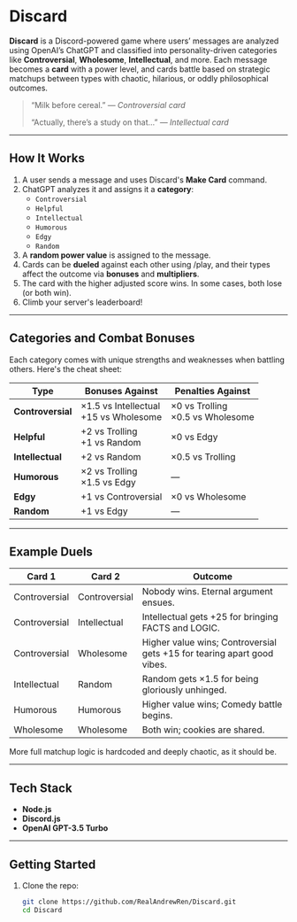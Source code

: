# Discard

**Discard** is a Discord-powered game where users’ messages are analyzed using OpenAI’s ChatGPT and classified into personality-driven categories like **Controversial**, **Wholesome**, **Intellectual**, and more. Each message becomes a **card** with a power level, and cards battle based on strategic matchups between types with chaotic, hilarious, or oddly philosophical outcomes.

> “Milk before cereal.” — *Controversial card*
>
> “Actually, there’s a study on that…” — *Intellectual card*

---

## How It Works

1. A user sends a message and uses Discard's **Make Card** command.
2. ChatGPT analyzes it and assigns it a **category**:
   - `Controversial`
   - `Helpful`
   - `Intellectual`
   - `Humorous`
   - `Edgy`
   - `Random`
3. A **random power value** is assigned to the message.
4. Cards can be **dueled** against each other using /play, and their types affect the outcome via **bonuses** and **multipliers**.
5. The card with the higher adjusted score wins. In some cases, both lose (or both win).
6. Climb your server's leaderboard!

---

## Categories and Combat Bonuses

Each category comes with unique strengths and weaknesses when battling others. Here's the cheat sheet:

| **Type**        | **Bonuses Against**                                | **Penalties Against**                           |
|------------------|----------------------------------------------------|--------------------------------------------------|
| **Controversial** | ×1.5 vs Intellectual<br>+15 vs Wholesome         | ×0 vs Trolling<br>×0.5 vs Wholesome             |
| **Helpful**       | +2 vs Trolling<br>+1 vs Random                   | ×0 vs Edgy                                      |
| **Intellectual**  | +2 vs Random                                     | ×0.5 vs Trolling                                |
| **Humorous**      | ×2 vs Trolling<br>×1.5 vs Edgy                   | —                                               |
| **Edgy**          | +1 vs Controversial                              | ×0 vs Wholesome                                 |
| **Random**        | +1 vs Edgy                                       | —                                               |

---

## Example Duels

| Card 1         | Card 2         | Outcome                                                                 |
|----------------|----------------|-------------------------------------------------------------------------|
| Controversial  | Controversial  | Nobody wins. Eternal argument ensues.                                   |
| Controversial  | Intellectual   | Intellectual gets +25 for bringing FACTS and LOGIC.                     |
| Controversial  | Wholesome      | Higher value wins; Controversial gets +15 for tearing apart good vibes. |
| Intellectual   | Random         | Random gets ×1.5 for being gloriously unhinged.                         |
| Humorous       | Humorous       | Higher value wins; Comedy battle begins.                                |
| Wholesome      | Wholesome      | Both win; cookies are shared.                                           |

More full matchup logic is hardcoded and deeply chaotic, as it should be.

---

## Tech Stack

- **Node.js**
- **Discord.js**
- **OpenAI GPT-3.5 Turbo**

---

## Getting Started

1. Clone the repo:
   ```bash
   git clone https://github.com/RealAndrewRen/Discard.git
   cd Discard
   
